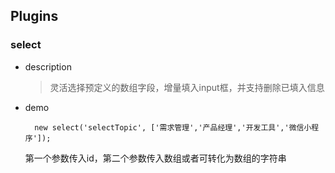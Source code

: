 ## Plugins
### select
* description
  > 灵活选择预定义的数组字段，增量填入input框，并支持删除已填入信息
* demo

		new select('selectTopic', ['需求管理','产品经理','开发工具','微信小程序']);

  第一个参数传入id，第二个参数传入数组或者可转化为数组的字符串
